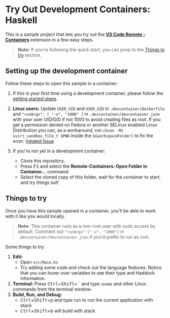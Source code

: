 # Try Out Development Containers: Haskell

This is a sample project that lets you try out the **[VS Code Remote - Containers](https://aka.ms/vscode-remote/containers)** extension in a few easy steps.

> **Note:** If you're following the quick start, you can jump to the [Things to try](#things-to-try) section. 

## Setting up the development container

Follow these steps to open this sample in a container:

1. If this is your first time using a development container, please follow the [getting started steps](https://aka.ms/vscode-remote/containers/getting-started).

2. **Linux users:** Update `USER_UID` and `USER_GID` in `.devcontainer/Dockerfile` and `"runArgs": [ "-u", "1000" ]` in `.devcontainer/devcontainer.json` with your user UID/GID if not 1000 to avoid creating files as root.
    If you get a permission denied on Fedora or another SELinux enabled Linux Distribution you can, as a workaround, run `chcon -Rt svirt_sandbox_file_t $PWD` inside the `${workspaceFolder}` to fix the error. ([related Issue](https://github.com/microsoft/vscode-remote-release/issues/1333)

3. If you're not yet in a development container:
   - Clone this repository.
   - Press <kbd>F1</kbd> and select the **Remote-Containers: Open Folder in Container...** command.
   - Select the cloned copy of this folder, wait for the container to start, and try things out!

## Things to try

Once you have this sample opened in a container, you'll be able to work with it like you would locally.

> **Note:** This container runs as a non-root user with sudo access by default. Comment out `"runArgs":["-u", "1000"]` in `.devcontainer/devcontainer.json` if you'd prefer to run as root.

Some things to try:

1. **Edit:**
   - Open `src/Main.hs`
   - Try adding some code and check out the language features. Notice that you can hover over variables to see their type and Haddock information.
2. **Terminal:** Press <kbd>Ctrl</kbd>+<kbd>Shift</kbd>+<kbd>\`</kbd> and type `uname` and other Linux commands from the terminal window.
3. **Build, Run, and Debug:**
   - <kbd>Ctrl</kbd>+<kbd>Shift</kbd>+<kbd>p</kbd> and type run to run the current application with stack
   - <kbd>Ctrl</kbd>+<kbd>Shift</kbd>+<kbd>b</kbd> will build with stack
   
